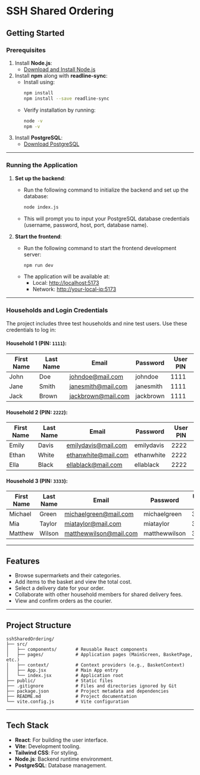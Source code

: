 # SSH Shared Ordering

## Getting Started

### Prerequisites

1. Install **Node.js**:
   - [Download and Install Node.js](https://nodejs.org/)
2. Install **npm** along with **readline-sync**:
   - Install using:
     ```bash
     npm install
     npm install --save readline-sync
     ```
   - Verify installation by running:
     ```bash
     node -v
     npm -v
     ```
3. Install **PostgreSQL**:
   - [Download PostgreSQL](https://www.postgresql.org/download/)

---

### Running the Application

1. **Set up the backend**:

   - Run the following command to initialize the backend and set up the database:
     ```bash
     node index.js
     ```
   - This will prompt you to input your PostgreSQL database credentials (username, password, host, port, database name).

2. **Start the frontend**:
   - Run the following command to start the frontend development server:
     ```bash
     npm run dev
     ```
   - The application will be available at:
     - Local: [http://localhost:5173](http://localhost:5173)
     - Network: [http://your-local-ip:5173](http://your-local-ip:5173)

---

### Households and Login Credentials

The project includes three test households and nine test users. Use these credentials to log in:

#### Household 1 (PIN: `1111`):

| First Name | Last Name | Email              | Password  | User PIN |
| ---------- | --------- | ------------------ | --------- | -------- |
| John       | Doe       | johndoe@mail.com   | johndoe   | 1111     |
| Jane       | Smith     | janesmith@mail.com | janesmith | 1111     |
| Jack       | Brown     | jackbrown@mail.com | jackbrown | 1111     |

#### Household 2 (PIN: `2222`):

| First Name | Last Name | Email               | Password   | User PIN |
| ---------- | --------- | ------------------- | ---------- | -------- |
| Emily      | Davis     | emilydavis@mail.com | emilydavis | 2222     |
| Ethan      | White     | ethanwhite@mail.com | ethanwhite | 2222     |
| Ella       | Black     | ellablack@mail.com  | ellablack  | 2222     |

#### Household 3 (PIN: `3333`):

| First Name | Last Name | Email                  | Password      | User PIN |
| ---------- | --------- | ---------------------- | ------------- | -------- |
| Michael    | Green     | michaelgreen@mail.com  | michaelgreen  | 3333     |
| Mia        | Taylor    | miataylor@mail.com     | miataylor     | 3333     |
| Matthew    | Wilson    | matthewwilson@mail.com | matthewwilson | 3333     |

---

## **Features**

- Browse supermarkets and their categories.
- Add items to the basket and view the total cost.
- Select a delivery date for your order.
- Collaborate with other household members for shared delivery fees.
- View and confirm orders as the courier.

---

## Project Structure

```
sshSharedOrdering/
├── src/
│   ├── components/       # Reusable React components
│   ├── pages/            # Application pages (MainScreen, BasketPage, etc.)
│   ├── context/          # Context providers (e.g., BasketContext)
│   ├── App.jsx           # Main App entry
│   └── index.jsx         # Application root
├── public/               # Static files
├── .gitignore            # Files and directories ignored by Git
├── package.json          # Project metadata and dependencies
├── README.md             # Project documentation
└── vite.config.js        # Vite configuration
```

---

## Tech Stack

- **React**: For building the user interface.
- **Vite**: Development tooling.
- **Tailwind CSS**: For styling.
- **Node.js**: Backend runtime environment.
- **PostgreSQL**: Database management.
